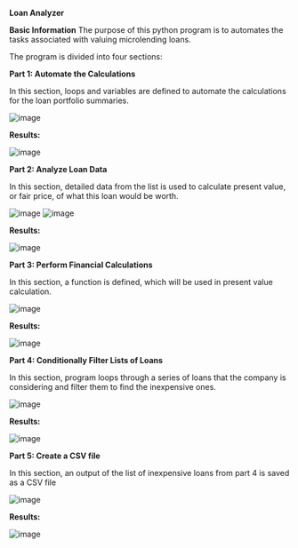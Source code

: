 **Loan Analyzer**

**Basic Information**
The purpose of this python program is to automates the tasks associated with valuing microlending loans.

The program is divided into four sections:

**Part 1: Automate the Calculations**

In this section, loops and variables are defined to automate the calculations for the loan portfolio summaries.

![image](https://user-images.githubusercontent.com/80922524/113368368-68645680-9313-11eb-844d-39a18b17f2e7.png)

**Results:**

![image](https://user-images.githubusercontent.com/80922524/113370031-afece180-9317-11eb-80da-51b33592e4b2.png)



**Part 2: Analyze Loan Data**

In this section, detailed data from the list is used to calculate present value, or fair price, of what this loan would be worth.

![image](https://user-images.githubusercontent.com/80922524/113368940-deb58880-9314-11eb-9af3-9ff8f21610d1.png)
![image](https://user-images.githubusercontent.com/80922524/113368819-7d8db500-9314-11eb-9dec-3f88015f3e2e.png)

**Results:**

![image](https://user-images.githubusercontent.com/80922524/113370183-0e19c480-9318-11eb-87e4-6faeceb80af6.png)



**Part 3: Perform Financial Calculations**

In this section, a function is defined, which will be used in present value calculation.

![image](https://user-images.githubusercontent.com/80922524/113369238-b67a5980-9315-11eb-94bd-7b4aa6923a3b.png)

**Results:**

![image](https://user-images.githubusercontent.com/80922524/113370295-5c2ec800-9318-11eb-9be0-89cf1b40170e.png)


**Part 4: Conditionally Filter Lists of Loans**

In this section, program loops through a series of loans that the company is considering and filter them to find the inexpensive ones.

![image](https://user-images.githubusercontent.com/80922524/113369530-6bad1180-9316-11eb-944c-89869e553dde.png)

**Results:**

![image](https://user-images.githubusercontent.com/80922524/113370392-9a2bec00-9318-11eb-93ab-76f490bbc338.png)


**Part 5: Create a CSV file**

In this section, an output of the list of inexpensive loans from part 4 is saved as a CSV file

![image](https://user-images.githubusercontent.com/80922524/113369910-5dabc080-9317-11eb-8387-442f1393c69d.png)

**Results:**

![image](https://user-images.githubusercontent.com/80922524/113370466-c9daf400-9318-11eb-9de7-bee1a24d19d6.png)



